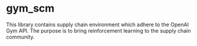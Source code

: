 # gym_scm
This library contains supply chain environment which adhere to the OpenAI Gym API. The purpose is to bring reinforcement learning to the supply chain community.
